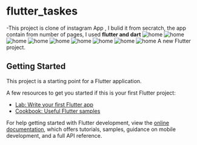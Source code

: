 # flutter_taskes
-This project is clone of instagram App , I bulid it from secratch, the app contain from number of
pages, I used __flutter and dart__
![home](/assest/img/loginNew.png)
![home](/assest/img/signup.png)
![home](/assest/img/snackbar.png)
![home](/assest/img/instagram.png)
![home](/assest/img/instaProfile.png)
![home](/assest/img/chat.png)
![home](/assest/img/instaP.png)
![home](/assest/img/homeNew.png)
![home](/assest/img/task1.png)
A new Flutter project.

## Getting Started

This project is a starting point for a Flutter application.

A few resources to get you started if this is your first Flutter project:

- [Lab: Write your first Flutter app](https://docs.flutter.dev/get-started/codelab)
- [Cookbook: Useful Flutter samples](https://docs.flutter.dev/cookbook)

For help getting started with Flutter development, view the
[online documentation](https://docs.flutter.dev/), which offers tutorials,
samples, guidance on mobile development, and a full API reference.
